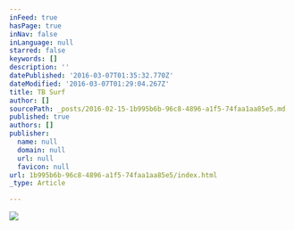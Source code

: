 ```yaml
---
inFeed: true
hasPage: true
inNav: false
inLanguage: null
starred: false
keywords: []
description: ''
datePublished: '2016-03-07T01:35:32.770Z'
dateModified: '2016-03-07T01:29:04.267Z'
title: TB Surf
author: []
sourcePath: _posts/2016-02-15-1b995b6b-96c8-4896-a1f5-74faa1aa85e5.md
published: true
authors: []
publisher:
  name: null
  domain: null
  url: null
  favicon: null
url: 1b995b6b-96c8-4896-a1f5-74faa1aa85e5/index.html
_type: Article

---
```

![](https://the-grid-user-content.s3-us-west-2.amazonaws.com/3b1931da-3db9-42b4-8c6c-667c17365dda.jpg)